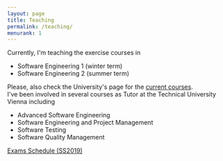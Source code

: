 ```yaml
---
layout: page
title: Teaching
permalink: /teaching/
menurank: 1
---
```


<div>
Currently, I'm teaching the exercise courses in 
<ul>
<li>Software Engineering 1 (winter term)</li>
<li>Software Engineering 2 (summer term)</li>
</ul> 
Please, also check the University's page for the <a href="https://campus.aau.at/studien/lvliste.jsp?atoken=914095040" target="_blank">current courses</a>.
</div>
<div>I've been involved in several courses as Tutor at the Technical University Vienna including 
<ul>
  <li>Advanced Software Engineering</li>
  <li>Software Engineering and Project Management</li>
  <li>Software Testing</li>
  <li>Software Quality Management</li>
</ul>

<div><a href="{{ site.url }}/teachingdata/PruefungsorgSS19.pdf">Exams Schedule (SS2019)</a></div>